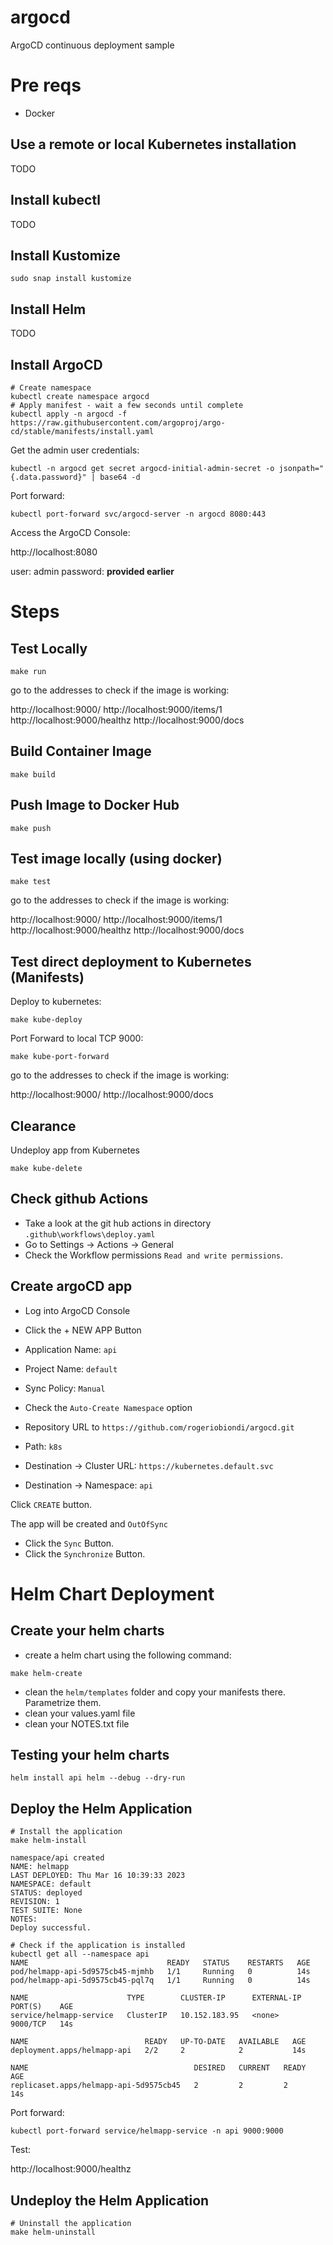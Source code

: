 # argocd
ArgoCD continuous deployment sample

# Pre reqs

- Docker

## Use a remote or local Kubernetes installation

TODO

## Install kubectl

TODO

## Install Kustomize

```
sudo snap install kustomize
```

## Install Helm

TODO


## Install ArgoCD

```
# Create namespace
kubectl create namespace argocd
# Apply manifest - wait a few seconds until complete
kubectl apply -n argocd -f https://raw.githubusercontent.com/argoproj/argo-cd/stable/manifests/install.yaml
```

Get the admin user credentials:

```
kubectl -n argocd get secret argocd-initial-admin-secret -o jsonpath="{.data.password}" | base64 -d
```

Port forward:

```
kubectl port-forward svc/argocd-server -n argocd 8080:443
```

Access the ArgoCD Console:

http://localhost:8080

user: admin
password: **provided earlier**


# Steps

## Test Locally

```
make run
```

go to the addresses to check if the image is working:

http://localhost:9000/
http://localhost:9000/items/1
http://localhost:9000/healthz
http://localhost:9000/docs



## Build Container Image

```
make build
```

## Push Image to Docker Hub

```
make push
```

## Test image locally (using docker)

```
make test
```

go to the addresses to check if the image is working:

http://localhost:9000/
http://localhost:9000/items/1
http://localhost:9000/healthz
http://localhost:9000/docs


## Test direct deployment to Kubernetes (Manifests)

Deploy to kubernetes:

```
make kube-deploy
```

Port Forward to local TCP 9000:


```
make kube-port-forward
```

go to the addresses to check if the image is working:

http://localhost:9000/
http://localhost:9000/docs


## Clearance

Undeploy app from Kubernetes

```
make kube-delete
```

## Check github Actions

- Take a look at the git hub actions in directory `.github\workflows\deploy.yaml`
- Go to Settings -> Actions -> General
- Check the Workflow permissions `Read and write permissions`.


## Create argoCD app ## 

- Log into ArgoCD Console

- Click the + NEW APP Button

- Application Name: `api`
- Project Name: `default`
- Sync Policy: `Manual`
- Check the `Auto-Create Namespace` option
- Repository URL to `https://github.com/rogeriobiondi/argocd.git`
- Path: `k8s`
- Destination -> Cluster URL: `https://kubernetes.default.svc`
- Destination -> Namespace: `api`

Click `CREATE` button.

The app will be created and `OutOfSync`
- Click the `Sync` Button.
- Click the `Synchronize` Button.


# Helm Chart Deployment

## Create your helm charts

- create a helm chart using the following command:

```
make helm-create
```

- clean the `helm/templates` folder and copy your manifests there. Parametrize them.
- clean your values.yaml file
- clean your NOTES.txt file

## Testing your helm charts

```
helm install api helm --debug --dry-run
```

## Deploy the Helm Application

```
# Install the application
make helm-install

namespace/api created
NAME: helmapp
LAST DEPLOYED: Thu Mar 16 10:39:33 2023
NAMESPACE: default
STATUS: deployed
REVISION: 1
TEST SUITE: None
NOTES:
Deploy successful.

# Check if the application is installed
kubectl get all --namespace api
NAME                               READY   STATUS    RESTARTS   AGE
pod/helmapp-api-5d9575cb45-mjmhb   1/1     Running   0          14s
pod/helmapp-api-5d9575cb45-pql7q   1/1     Running   0          14s

NAME                      TYPE        CLUSTER-IP      EXTERNAL-IP   PORT(S)    AGE
service/helmapp-service   ClusterIP   10.152.183.95   <none>        9000/TCP   14s

NAME                          READY   UP-TO-DATE   AVAILABLE   AGE
deployment.apps/helmapp-api   2/2     2            2           14s

NAME                                     DESIRED   CURRENT   READY   AGE
replicaset.apps/helmapp-api-5d9575cb45   2         2         2       14s
```

Port forward:

```
kubectl port-forward service/helmapp-service -n api 9000:9000
```

Test:

http://localhost:9000/healthz


## Undeploy the Helm Application

```
# Uninstall the application
make helm-uninstall
```
